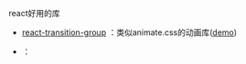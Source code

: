 react好用的库
- [react-transition-group](https://github.com/nitin42/animate-components "react-transition-group") ：类似animate.css的动画库([demo](http://animate-components.surge.sh/demo "demo"))


- []() ：
